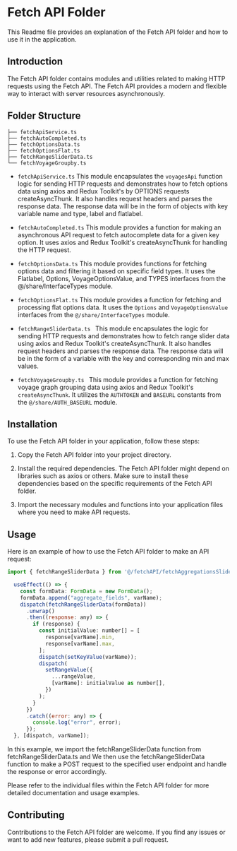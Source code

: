 # Fetch API Folder

This Readme file provides an explanation of the Fetch API folder and how to use it in the application.

## Introduction
The Fetch API folder contains modules and utilities related to making HTTP requests using the Fetch API. The Fetch API provides a modern and flexible way to interact with server resources asynchronously.


## Folder Structure
```
├── fetchApiService.ts
├── fetchAutoCompleted.ts
├── fetchOptionsData.ts
├── fetchOptionsFlat.ts
├── fetchRangeSliderData.ts 
└── fetchVoyageGroupby.ts
```
- ```fetchApiService.ts```
This module encapsulates the ```voyagesApi``` function
logic for sending HTTP requests and demonstrates how to fetch options data using axios and Redux Toolkit's by OPTIONS requests
createAsyncThunk. It also handles request headers and parses the response data. The response data will be in the form of objects with key variable name and type, label and flatlabel.

- ```fetchAutoCompleted.ts```
This module provides a function for making an asynchronous API request to fetch autocomplete data for a given key option. It uses axios and Redux Toolkit's createAsyncThunk for handling the HTTP request.

- ```fetchOptionsData.ts```
This module provides functions for fetching options data and filtering it based on specific field types. It uses the Flatlabel, Options, VoyageOptionsValue, and TYPES interfaces from the @/share/InterfaceTypes module.

- ```fetchOptionsFlat.ts```
This module provides a function for fetching and processing flat options data. It uses the `Options` and `VoyageOptionsValue` interfaces from the `@/share/InterfaceTypes` module.

- ```fetchRangeSliderData.ts ```
This module encapsulates the logic for sending HTTP requests and demonstrates how to fetch range slider data using axios and Redux Toolkit's createAsyncThunk. It also handles request headers and parses the response data. The response data will be in the form of a variable with the key and corresponding min and max values.

- ```fetchVoyageGroupby.ts ```
This module provides a function for fetching voyage graph grouping data using axios and Redux Toolkit's `createAsyncThunk`. It utilizes the `AUTHTOKEN` and `BASEURL` constants from the `@/share/AUTH_BASEURL` module.

## Installation
To use the Fetch API folder in your application, follow these steps:

1) Copy the Fetch API folder into your project directory.

2) Install the required dependencies. The Fetch API folder might depend on libraries such as axios or others. Make sure to install these dependencies based on the specific requirements of the Fetch API folder.

3) Import the necessary modules and functions into your application files where you need to make API requests.

## Usage
Here is an example of how to use the Fetch API folder to make an API request:

```jsx
import { fetchRangeSliderData } from '@/fetchAPI/fetchAggregationsSlider';

  useEffect(() => {
    const formData: FormData = new FormData();
    formData.append("aggregate_fields", varName);
    dispatch(fetchRangeSliderData(formData))
      .unwrap()
      .then((response: any) => {
        if (response) {
          const initialValue: number[] = [
            response[varName].min,
            response[varName].max,
          ];
          dispatch(setKeyValue(varName));
          dispatch(
            setRangeValue({
              ...rangeValue,
              [varName]: initialValue as number[],
            })
          );
        }
      })
      .catch((error: any) => {
        console.log("error", error);
      });
  }, [dispatch, varName]);

```

In this example, we import the fetchRangeSliderData function from fetchRangeSliderData.ts and We then use the fetchRangeSliderData function to make a POST request to the specified user endpoint and handle the response or error accordingly.

Please refer to the individual files within the Fetch API folder for more detailed documentation and usage examples.


## Contributing
Contributions to the Fetch API folder are welcome. If you find any issues or want to add new features, please submit a pull request.